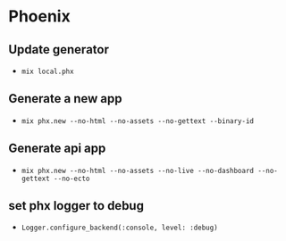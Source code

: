 # Phoenix

## Update generator
* `mix local.phx`

## Generate a new app
* `mix phx.new --no-html --no-assets --no-gettext --binary-id`

## Generate api app
* `mix phx.new --no-html --no-assets --no-live --no-dashboard --no-gettext --no-ecto`

## set phx logger to debug
* `Logger.configure_backend(:console, level: :debug)`
